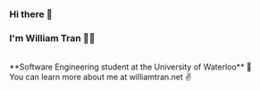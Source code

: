 ### Hi there 👋  
### I'm William Tran 🙋‍♂️
<br />
**Software Engineering student at the University of Waterloo** 🏫 
<br />
You can learn more about me at williamtran.net ✌️
<!--
**williamtran10/williamtran10** is a ✨ _special_ ✨ repository because its `README.md` (this file) appears on your GitHub profile.

Here are some ideas to get you started:

- 🔭 I’m currently working on ...
- 🌱 I’m currently learning ...
- 👯 I’m looking to collaborate on ...
- 🤔 I’m looking for help with ...
- 💬 Ask me about ...
- 📫 How to reach me: ...
- 😄 Pronouns: ...
- ⚡ Fun fact: ...
-->
